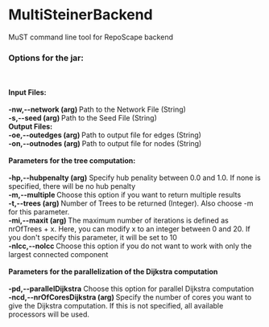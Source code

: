 # MultiSteinerBackend
MuST command line tool for RepoScape backend

<h3> Options for the jar: </h3> 
<br> <br>
<b> Input Files: </b> 
<br> <br>
<b> -nw,--network (arg) </b>      Path to the Network File (String)
<br>
<b> -s,--seed (arg) </b>         Path to the Seed File (String)
<br>
<b> Output Files: </b>
<br>
<b> -oe,--outedges (arg) </b>     Path to output file for edges (String)
<br>
<b> -on,--outnodes (arg) </b>     Path to output file for nodes (String)
<br> <br>
<b> Parameters for the tree computation: </b>
<br> <br>
<b>-hp,--hubpenalty (arg)</b>     Specify hub penality between 0.0 and 1.0. If none is specified, there will be no hub penalty
<br>
<b>-m,--multiple  </b>            Choose this option if you want to return multiple results
<br>
<b> -t,--trees (arg) </b>         Number of Trees to be returned (Integer). Also choose -m for this parameter. 
<br>
<b> -mi,--maxit (arg) </b>        The maximum number of iterations is defined as nrOfTrees + x. Here, you can modify x to an integer between 0 and 20. If you don't specify this parameter, it will be set to 10
<br>
<b> -nlcc,--nolcc </b>            Choose this option if you do not want to work with only the largest connected component
<br> <br>
<b> Parameters for the parallelization of the Dijkstra computation </b>
<br> <br>
<b> -pd,--parallelDijkstra</b>   Choose this option for parallel Dijkstra computation
<br>
<b> -ncd,--nrOfCoresDijkstra (arg) </b>   Specify the number of cores you want to give the Dijkstra computation. If this is not specified, all available processors will be used.

